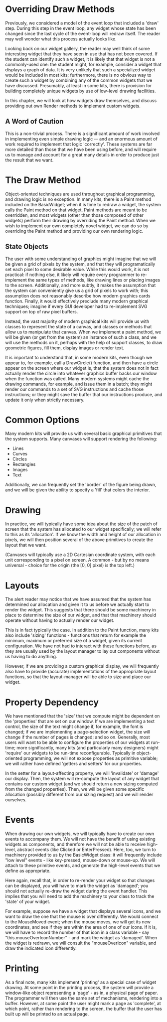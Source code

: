 Overriding Draw Methods
=======================

Previously, we considered a model of the event loop that included a
'draw' step. During this step in the event loop, any widget whose state
has been changed since the last cycle of the event-loop will redraw
itself. The reader may well wonder what this process actually looks
like.

Looking back on our widget gallery, the reader may well think of some
interesting widget that they have seen in use that has not been covered.
If the student can identify such a widget, it is likely that that widget
is not a commonly-used one: the student might, for example, consider a
widget that displays a graph of data. It is very unlikely that such a
specialized widget would be included in most kits; furthermore, there is
no obvious way to create such a widget by combining any of the common
widgets that we have discussed. Presumably, at least in some kits, there
is provision for building completely unique widgets by use of low-level
drawing facilities.

In this chapter, we will look at how widgets draw themselves, and
discuss providing out own Render methods to implement custom widgets.

A Word of Caution
-----------------

This is a non-trivial process. There is a significant amount of work
involved in implementing even simple drawing logic -- and an enormous
amount of work required to implement that logic 'correctly'. These
systems are far more detailed than those that we have been using before,
and will require us to manage and account for a great many details in
order to produce just the result that we want.

The Draw Method
===============

Object-oriented techniques are used throughout graphical programming,
and drawing logic is no exception. In many kits, there is a Paint method
included on the BasicWidget; when it is time to redraw a widget, the
system calls the Paint method on that widget. Paint methods are meant to
be overridden, and most widgets (other than those composed of other
widgets) perform their drawing by overriding the Paint method. When we
wish to implement our own completely novel widget, we can do so by
overriding the Paint method and providing our own rendering logic.

State Objects
-------------

The user with some understanding of graphics might imagine that we will
be given a grid of pixels by the system, and that they will
programatically set each pixel to some desirable value. While this would
work, it is not practical: if nothing else, it likely will require every
programmer to re-implement the same types of methods, like drawing lines
or placing images to the screen. Additionally, and more subtly, it makes
the assumption that the system can conveniently give us a grid of pixels
to work with; this assumption does not reasonably describe how modern
graphics cards function. Finally, it would effectively preclude many
modern graphical techniques; imagine if every GUI developer had to
re-implement SVG support on top of raw pixel buffers.

Instead, the vast majority of modern graphical kits will provide us with
classes to represent the state of a canvas, and classes or methods that
allow us to manipulate that canvas. When we implement a paint method, we
will be given (or get from the system) an instance of such a class, and
we will use the methods on it, perhaps with the help of support classes,
to draw geometric figures, fill them, display images or render text.

It is important to understand that, in some modern kits, even though we
appear to, for example, call a DrawCircle() function, and then have a
circle appear on the screen where our widget is, that the system does
not in fact actually render the circle into whatever graphics buffer
backs our window when the function was called. Many modern systems might
cache the drawing commands, for example, and issue them in a batch; they
might render our commands to a set of SVG instructions and cache those
instructions; or they might save the buffer that our instructions
produce, and update it only when strictly necessary.

Common Options
==============

Many modern kits will provide us with several basic graphical primitives
that the system supports. Many canvases will support rendering the
following:

-   Lines
-   Curves
-   Circles
-   Rectangles
-   Images
-   Text

Additionally, we can frequently set the 'border' of the figure being
drawn, and we will be given the ability to specify a 'fill' that colors
the interior.

Drawing
=======

In practice, we will typically have some idea about the size of the
patch of screen that the system has allocated to our widget
specifically; we will refer to this as its 'allocation'. If we know the
width and height of our allocation in pixels, we will then position
several of the above primitives to create the layout that we want.

(Canvases will typically use a 2D Cartesian coordinate system, with each
unit corresponding to a pixel on screen. A common - but by no means
universal - choice for the origin (the \[0, 0\] pixel) is the top left.)

Layouts
=======

The alert reader may notice that we have assumed that the system has
determined our allocation and given it to us before we actually start to
render the widget. This suggests that there should be some machinery in
place to determine the size of our widget, and that that machinery
should operate without having to actually render our widget.

This is in fact typically the case. In addition to the Paint function,
many kits also include 'sizing' functions - functions that return for
example the minimum, maximum or preferred size of a widget, given its
current configuration. We have not had to interact with these functions
before, as they are usually used by the layout manager to lay out
components without us having to do anything.

However, if we are providing a custom graphical display, we will
frequently also have to provide (accurate) implementations of the
appropriate layout functions, so that the layout-manager will be able to
size and place our widget.

Property Dependency
===================

We have mentioned that the 'size' that we compute might be dependent on
the 'properties' that are set on our window. If we are implementing a
text control, the size of the text might change if, for example, the
font is changed; if we are implementing a page-selection widget, the
size will change if the number of pages is changed; and so on.
Generally, most users will want to be able to configure the properties
of our widgets at run-time; more significantly, many kits (and
particularly many designers) might 'require' our widgets to be run-time
reconfigurable. Typically in object-oriented programming, we will not
expose properties as primitive variable; we will rather have defined
'getters and setters' for our properties.

In the setter for a layout-affecting property, we will 'invalidate' or
'damage' our display. Then, the system will re-compute the layout of any
widget that contains our custom widget (and we should return a new
sizing computed from the changed properties). Then, we will be given
some specific allocation (possibly different from our sizing request)
and we will render ourselves.

Events
======

When drawing our own widgets, we will typically have to create our own
events to accompany them. We will not have the benefit of using existing
widgets as components, and therefore we will not be able to receive
high-level, abstract events (like Clicked or EnterPressed). Here, too,
we turn to machinery provided to us by the BasicWidget class: it will
frequently include "low level" events - like key-pressed, mouse-down or
mouse-up. We will attach to these primitive events, and generate the
high-level events that we define as appropriate.

Here again, recall that, in order to re-render your widget so that
changes can be displayed, you will have to mark the widget as 'damaged';
you should not actually re-draw the widget during the event handler.
This implies that you will need to add the machinery to your class to
track the 'state' of your widget.

For example, suppose we have a widget that displays several icons, and
we want to draw the one that the mouse is over differently. We would
connect to the MouseMoved event; when the mouse moves, we will get its
new coordinates, and see if they are within the area of one of our
icons. If it is, we will have to record the number of that icon in a
class variable - say "this.mouseOverIconNumber" - and mark the widget as
'damaged'. When the widget is redrawn, we will consult the
"mouseOverIcon" variable, and draw the indicated icon differently.

Printing
========

As a final note, many kits implement 'printing' as a special case of
widget drawing. At some point in the printing process, the system will
provide a window-like object representing a 'page' - as in, a physical
page of paper. The programmer will then use the same set of mechanisms,
rendering into a buffer. However, at some point the user might mark a
page as 'complete', at which point, rather than rendering to the screen,
the buffer that the user has built up will be printed to an actual page.
